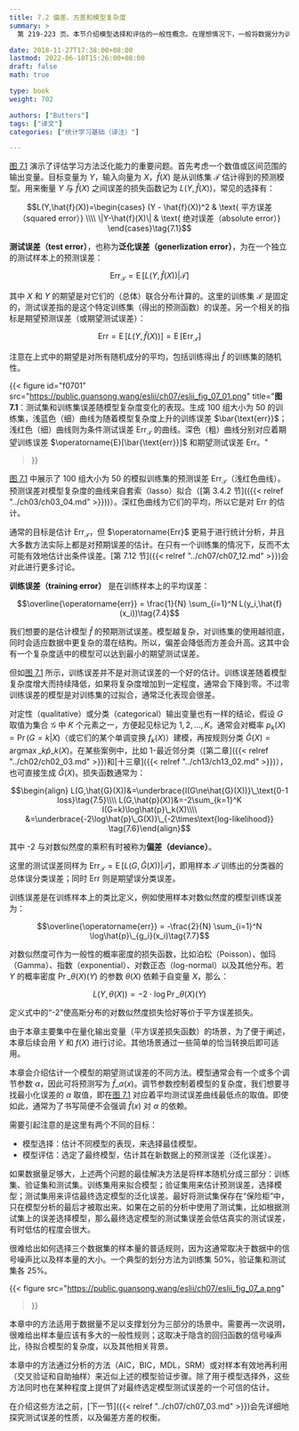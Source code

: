 ```yaml
---
title: 7.2 偏差、方差和模型复杂度
summary: >
  第 219-223 页。本节介绍模型选择和评估的一般性概念。在理想情况下，一般将数据分为训练集、验证集和测试集，分别用来拟合模型、选择模型和评估最终模型。其中选择模型和评估模型都基于模型的测试误差，而不是训练误差。

date: 2018-11-27T17:38:00+08:00
lastmod: 2022-06-10T15:26:00+08:00
draft: false
math: true

type: book
weight: 702

authors: ["Butters"]
tags: ["译文"]
categories: ["统计学习基础（译注）"]

---
```


[图 7.1](#figure-f0701) 演示了评估学习方法泛化能力的重要问题。首先考虑一个数值或区间范围的输出变量。目标变量为 $Y$，输入向量为 $X$，$\hat{f}(X)$ 是从训练集 $\mathcal{T}$ 估计得到的预测模型。用来衡量 $Y$ 与 $\hat{f}(X)$ 之间误差的损失函数记为 $L(Y, \hat{f}(X))$，常见的选择有：

$$L(Y,\hat{f}(X))=\begin{cases}
  (Y - \hat{f}(X))^2 & \text{ 平方误差（squared error）} \\\\
  \|Y-\hat{f}(X)\| & \text{ 绝对误差（absolute error）}
\end{cases}\tag{7.1}$$

**测试误差（test error）**，也称为**泛化误差（generlization error）**，为在一个独立的测试样本上的预测误差：

$$\text{Err}_{\mathcal{T}}=\operatorname{E}[L(Y,\hat{f}(X))|\mathcal{T}]\tag{7.2}$$

其中 $X$ 和 $Y$ 的期望是对它们的（总体）联合分布计算的。这里的训练集 $\mathcal{T}$ 是固定的，测试误差指的是这个特定训练集（得出的预测函数）的误差。另一个相关的指标是期望预测误差（或期望测试误差）：

$$\text{Err}=\operatorname{E}[L(Y,\hat{f}(X))]
=\operatorname{E}[\text{Err}_{\mathcal{T}}]\tag{7.3}$$

注意在上式中的期望是对所有随机成分的平均，包括训练得出 $\hat{f}$ 的训练集的随机性。

{{< figure
  id="f0701"
  src="https://public.guansong.wang/eslii/ch07/eslii_fig_07_01.png"
  title="**图 7.1**：测试集和训练集误差随模型复杂度变化的表现。生成 100 组大小为 50 的训练集，浅蓝色（细）曲线为随着模型复杂度上升的训练误差 $\bar{\text{err}}$；浅红色（细）曲线则为条件测试误差 $\text{Err}_\mathcal{T}$ 的曲线。深色（粗）曲线分别对应着期望训练误差 $\operatorname{E}[\bar{\text{err}}]$ 和期望测试误差 $\text{Err}$。"
>}}

[图 7.1](#figure-f0701) 中展示了 100 组大小为 50 的模拟训练集的预测误差 $\text{Err}_\mathcal{T}$（浅红色曲线）。预测误差对模型复杂度的曲线来自套索（lasso）拟合（[第 3.4.2 节](({{< relref "../ch03/ch03_04.md" >}}))）。深红色曲线为它们的平均，所以它是对 $\text{Err}$ 的估计。

通常的目标是估计 $\text{Err}_\mathcal{T}$，但 $\operatorname\{Err}$ 更易于进行统计分析，并且大多数方法实际上都是对预期误差的估计。在只有一个训练集的情况下，反而不太可能有效地估计出条件误差。[第 7.12 节]({{< relref "../ch07/ch07_12.md" >}})会对此进行更多讨论。

**训练误差（training error）** 是在训练样本上的平均误差：

$$\overline{\operatorname{err}} =
\frac{1}{N} \sum_{i=1}^N L(y_i,\hat{f}(x_i))\tag{7.4}$$

我们想要的是估计模型 $\hat{f}$ 的预期测试误差。模型越复杂，对训练集的使用越彻底，同时会适应数据中更复杂的潜在结构。所以，偏差会降低而方差会升高。这其中会有一个复杂度适中的模型可以达到最小的期望测试误差。

但如[图 7.1](#figure-f0701) 所示，训练误差并不是对测试误差的一个好的估计。训练误差随着模型复杂度增大而持续降低，如果将复杂度增加到一定程度，通常会下降到零。不过零训练误差的模型是对训练集的过拟合，通常泛化表现会很差。

对定性（qualitative）或分类（categorical）输出变量也有一样的结论，假设 $G$ 取值为集合 $\mathcal{G}$ 中 $K$ 个元素之一，方便起见标记为 $1,2,\dots,K$。通常会对概率 $p_k(X)=\operatorname{Pr}(G=k|X)$（或它们的某个单调变换 $f_k(X)$）建模，再按规则分类 $\hat{G}(X)=\operatorname{argmax}\_k \hat{p}\_k(X)$。在某些案例中，比如 1-最近邻分类（[第二章]({{< relref "../ch02/ch02_03.md" >}})和[十三章]({{< relref "../ch13/ch13_02.md" >}})），也可直接生成 $\hat{G}(X)$。损失函数通常为：

$$\begin{align}
L(G,\hat{G}(X))&=\underbrace{I(G\ne\hat{G}(X))}\_\text{0-1 loss}\tag{7.5}\\\\
L(G,\hat{p}(X))&=-2\sum_{k=1}^K I(G=k)\log\hat{p}\_k(X)\\\\
  &=\underbrace{-2\log\hat{p}\_G(X)}\_{-2\times\text{log-likelihood}}
\tag{7.6}\end{align}$$

其中 -2 与对数似然度的乘积有时被称为**偏差（deviance）**。

这里的测试误差同样为 $\text{Err}_\mathcal{T}=\operatorname{E}[L(G,\hat{G}(X))|\mathcal{T}]$，即用样本 $\mathcal{T}$ 训练出的分类器的总体误分类误差；同时 $\text{Err}$ 则是期望误分类误差。

训练误差是在训练样本上的类比定义，例如使用样本对数似然度的模型训练误差为：

$$\overline{\operatorname{err}} = -\frac{2}{N}
\sum_{i=1}^N \log\hat{p}\_{g_i}(x_i)\tag{7.7}$$

对数似然度可作为一般性的概率密度的损失函数，比如泊松（Poisson）、伽玛（Gamma）、指数（exponential）、对数正态（log-normal）以及其他分布。若 $Y$ 的概率密度 $\operatorname{Pr}\_{\theta(X)}(Y)$ 的参数 $\theta(X)$ 依赖于自变量 $X$，那么：

$$L(Y,\theta(X))=-2\cdot\log\operatorname{Pr}\_{\theta(X)}(Y)\tag{7.8}$$

定义式中的“-2”使高斯分布的对数似然度损失恰好等价于平方误差损失。

由于本章主要集中在量化输出变量（平方误差损失函数）的场景，为了便于阐述，本章后续会用 $Y$ 和 $f(X)$ 进行讨论。其他场景通过一些简单的恰当转换后即可适用。

本章会介绍估计一个模型的期望测试误差的不同方法。模型通常会有一个或多个调节参数 $\alpha$，因此可将预测写为 $\hat{f}\_\alpha(x)$。调节参数控制着模型的复杂度，我们想要寻找最小化误差的 $\alpha$ 取值，即在[图 7.1](#figure-f0701) 对应着平均测试误差曲线最低点的取值。即使如此，通常为了书写简便不会强调 $\hat{f}(x)$ 对 $\alpha$ 的依赖。

需要引起注意的是这里有两个不同的目标：

* 模型选择：估计不同模型的表现，来选择最佳模型。
* 模型评估：选定了最终模型，估计其在新数据上的预测误差（泛化误差）。

如果数据量足够大，上述两个问题的最佳解决方法是将样本随机分成三部分：训练集、验证集和测试集。训练集用来拟合模型；验证集用来估计预测误差，选择模型；测试集用来评估最终选定模型的泛化误差。最好将测试集保存在“保险柜”中，只在模型分析的最后才被取出来。如果在之前的分析中使用了测试集，比如根据测试集上的误差选择模型，那么最终选定模型的测试集误差会低估真实的测试误差，有时低估的程度会很大。

很难给出如何选择三个数据集的样本量的普适规则，因为这通常取决于数据中的信号噪声比以及样本量的大小。一个典型的划分方法为训练集 50%，验证集和测试集各 25%。

{{< figure
  src="https://public.guansong.wang/eslii/ch07/eslii_fig_07_a.png"
>}}

本章中的方法适用于数据量不足以支撑划分为三部分的场景中。需要再一次说明，很难给出样本量应该有多大的一般性规则；这取决于隐含的回归函数的信号噪声比，待拟合模型的复杂度，以及其他相关背景。

本章中的方法通过分析的方法（AIC，BIC，MDL，SRM）或对样本有效地再利用（交叉验证和自助抽样）来近似上述的模型验证步骤。除了用于模型选择外，这些方法同时也在某种程度上提供了对最终选定模型测试误差的一个可信的估计。

在介绍这些方法之前，[下一节]({{< relref "../ch07/ch07_03.md" >}})会先详细地探究测试误差的性质，以及偏差方差的权衡。